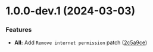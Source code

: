 # 1.0.0-dev.1 (2024-03-03)


### Features

* **All:** Add `Remove internet permission` patch ([2c5a9ce](https://github.com/jkennethcarino/privacy-revanced-patches/commit/2c5a9cef4370bde958796640ed2ba26c99c53035))
